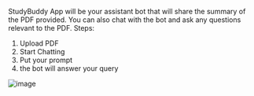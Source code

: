 StudyBuddy App will be your assistant bot that will share the summary of the PDF provided.
You can also chat with the bot and ask any questions relevant to the PDF.
Steps:
1. Upload PDF
2. Start Chatting
3. Put your prompt
4. the bot will answer your query

![image](https://github.com/aasthagupta02/StudyBuddy/assets/162057296/2af30d9f-d3b1-46e0-ad64-5888718ce6bf)
